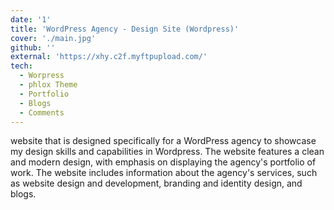 ```yaml
---
date: '1'
title: 'WordPress Agency - Design Site (Wordpress)'
cover: './main.jpg'
github: ''
external: 'https://xhy.c2f.myftpupload.com/'
tech:
  - Worpress
  - phlox Theme
  - Portfolio
  - Blogs
  - Comments
---
```


website that is designed specifically for a WordPress agency to showcase my design skills and capabilities in Wordpress. The website features a clean and modern design, with emphasis on displaying the agency's portfolio of work. The website includes information about the agency's services, such as website design and development, branding and identity design, and blogs.

